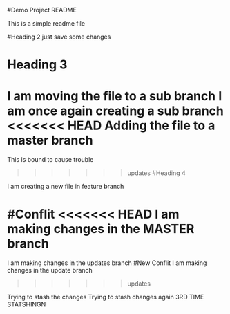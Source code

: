 #Demo Project README

This is a simple readme file 

#Heading 2
just save some changes 

# Heading 3
I am moving the file to a sub branch
I am once again creating a sub branch
<<<<<<< HEAD
Adding the file to a master branch
=======
This is bound to cause trouble
>>>>>>> updates
#Heading 4

I am creating a new file in feature branch

#Conflit
<<<<<<< HEAD
I am making changes in the MASTER branch 
=======
I am making changes in the updates branch 
#New Conflit
I am making changes in the update branch
>>>>>>> updates

Trying to stash the changes 
Trying to stash changes again 
3RD TIME STATSHINGN
